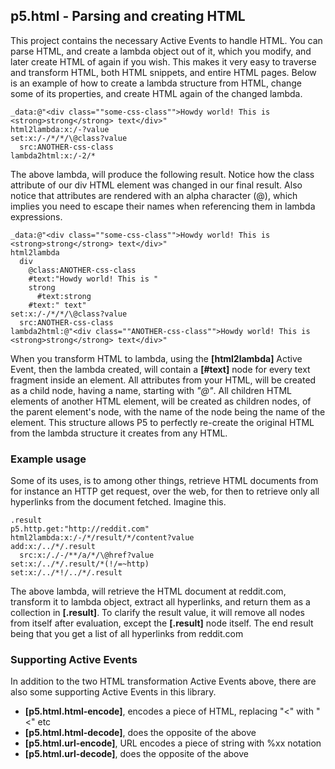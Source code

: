 
## p5.html - Parsing and creating HTML

This project contains the necessary Active Events to handle HTML. You can parse HTML, and create a lambda object
out of it, which you modify, and later create HTML of again if you wish. This makes it very easy to traverse and
transform HTML, both HTML snippets, and entire HTML pages. Below is an example of how to create a lambda structure
from HTML, change some of its properties, and create HTML again of the changed lambda.

```hyperlambda
_data:@"<div class=""some-css-class"">Howdy world! This is <strong>strong</strong> text</div>"
html2lambda:x:/-?value
set:x:/-/*/*/\@class?value
  src:ANOTHER-css-class
lambda2html:x:/-2/*
```

The above lambda, will produce the following result. Notice how the class attribute of our div HTML element was
changed in our final result. Also notice that attributes are rendered with an alpha character (@), which implies
you need to escape their names when referencing them in lambda expressions.

```hyperlambda
_data:@"<div class=""some-css-class"">Howdy world! This is <strong>strong</strong> text</div>"
html2lambda
  div
    @class:ANOTHER-css-class
    #text:"Howdy world! This is "
    strong
      #text:strong
    #text:" text"
set:x:/-/*/*/\@class?value
  src:ANOTHER-css-class
lambda2html:@"<div class=""ANOTHER-css-class"">Howdy world! This is <strong>strong</strong> text</div>"
```

When you transform HTML to lambda, using the **[html2lambda]** Active Event, then the lambda created, will contain
a **[#text]** node for every text fragment inside an element. All attributes from your HTML, will be created as a
child node, having a name, starting with _"@"_. All children HTML elements of another HTML element, will be created
as children nodes, of the parent element's node, with the name of the node being the name of the element.
This structure allows P5 to perfectly re-create the original HTML from the lambda structure it creates from any HTML.

### Example usage

Some of its uses, is to among other things, retrieve HTML documents from for instance an HTTP get request,
over the web, for then to retrieve only all hyperlinks from the document fetched. Imagine this.

```hyperlambda
.result
p5.http.get:"http://reddit.com"
html2lambda:x:/-/*/result/*/content?value
add:x:/../*/.result
  src:x:/./-/**/a/*/\@href?value
set:x:/../*/.result/*(!/=~http)
set:x:/../*!/../*/.result
```

The above lambda, will retrieve the HTML document at reddit.com, transform it to lambda object, extract all
hyperlinks, and return them as a collection in **[.result]**. To clarify the result value, it will remove all
nodes from itself after evaluation, except the **[.result]** node itself. The end result being that you get a
list of all hyperlinks from reddit.com

### Supporting Active Events

In addition to the two HTML transformation Active Events above, there are also some supporting Active Events
in this library.

* __[p5.html.html-encode]__, encodes a piece of HTML, replacing "<" with "&lt;" etc
* __[p5.html.html-decode]__, does the opposite of the above
* __[p5.html.url-encode]__, URL encodes a piece of string with %xx notation
* __[p5.html.url-decode]__, does the opposite of the above